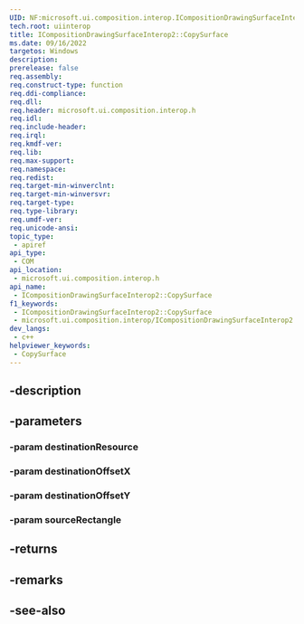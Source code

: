 ```yaml
---
UID: NF:microsoft.ui.composition.interop.ICompositionDrawingSurfaceInterop2.CopySurface
tech.root: uiinterop
title: ICompositionDrawingSurfaceInterop2::CopySurface
ms.date: 09/16/2022
targetos: Windows
description: 
prerelease: false
req.assembly: 
req.construct-type: function
req.ddi-compliance: 
req.dll: 
req.header: microsoft.ui.composition.interop.h
req.idl: 
req.include-header: 
req.irql: 
req.kmdf-ver: 
req.lib: 
req.max-support: 
req.namespace: 
req.redist: 
req.target-min-winverclnt: 
req.target-min-winversvr: 
req.target-type: 
req.type-library: 
req.umdf-ver: 
req.unicode-ansi: 
topic_type:
 - apiref
api_type:
 - COM
api_location:
 - microsoft.ui.composition.interop.h
api_name:
 - ICompositionDrawingSurfaceInterop2::CopySurface
f1_keywords:
 - ICompositionDrawingSurfaceInterop2::CopySurface
 - microsoft.ui.composition.interop/ICompositionDrawingSurfaceInterop2::CopySurface
dev_langs:
 - c++
helpviewer_keywords:
 - CopySurface
---
```


## -description

## -parameters

### -param destinationResource

### -param destinationOffsetX

### -param destinationOffsetY

### -param sourceRectangle

## -returns

## -remarks

## -see-also

